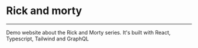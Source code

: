 # Rick and morty

---

Demo website about the Rick and Morty series.
It's built with React, Typescript, Tailwind and GraphQL
